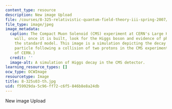 ```yaml
---
content_type: resource
description: New image Upload
file: /courses/8-325-relativistic-quantum-field-theory-iii-spring-2007/f59929da5c96ff72c6f5846b8e8a24db_8-325s03-th.jpg
file_type: image/jpeg
image_metadata:
  caption: The Compact Muon Solenoid (CMS) experiment at CERN's Large Hadron Collider
    will, once it is built, look for the Higgs boson and evidence of physics beyond
    the standard model. This image is a simulation depicting the decay of a Higgs
    particle following a collision of two protons in the CMS experiment. (Image courtesy
    of CERN.)
  credit: ''
  image-alt: A simulation of Higgs decay in the CMS detector.
learning_resource_types: []
ocw_type: OCWImage
resourcetype: Image
title: 8-325s03-th.jpg
uid: f59929da-5c96-ff72-c6f5-846b8e8a24db
---
```

New image Upload

